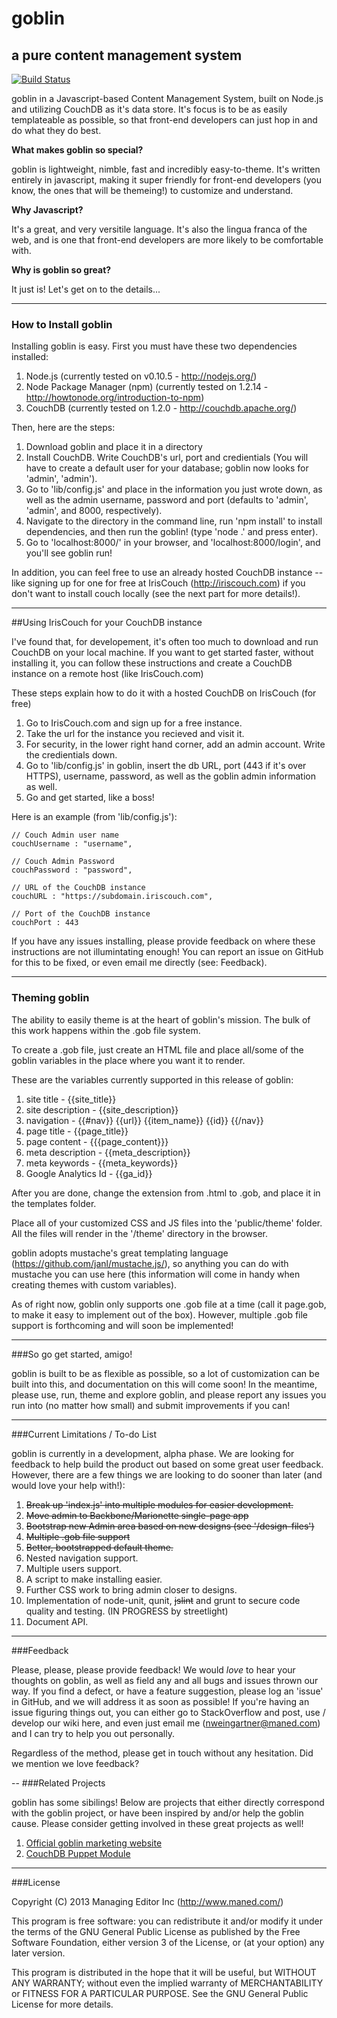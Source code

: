 # goblin
## a pure content management system

[![Build Status](https://travis-ci.org/streetlight/goblin.png)](https://travis-ci.org/streetlight/goblin)

goblin in a Javascript-based Content Management System, built on Node.js and utilizing CouchDB as it's data store.
It's focus is to be as easily templateable as possible, so that front-end developers can just hop in and do what
they do best.

**What makes goblin so special?**

goblin is lightweight, nimble, fast and incredibly easy-to-theme. It's written entirely in javascript, making it
super friendly for front-end developers (you know, the ones that will be themeing!) to customize and understand.

**Why Javascript?**

It's a great, and very versitile language. It's also the lingua franca of the web, and is one that front-end
developers are more likely to be comfortable with.

**Why is goblin so great?**

It just is! Let's get on to the details...

----

### How to Install goblin

Installing goblin is easy. First you must have these two dependencies installed:

1. Node.js (currently tested on v0.10.5 - http://nodejs.org/)
2. Node Package Manager (npm) (currently tested on 1.2.14 - http://howtonode.org/introduction-to-npm)
3. CouchDB (currently tested on 1.2.0 - http://couchdb.apache.org/)

Then, here are the steps:

1. Download goblin and place it in a directory
2. Install CouchDB. Write CouchDB's url, port and credientials (You will have to create a default user for your database; goblin now looks for 'admin', 'admin').
3. Go to 'lib/config.js' and place in the information you just wrote down, as well as the admin username, password and port (defaults to 'admin', 'admin', and 8000, respectively).
4. Navigate to the directory in the command line, run 'npm install' to install dependencies, and then run the goblin! (type 'node .' and press enter).
5. Go to 'localhost:8000/' in your browser, and 'localhost:8000/login', and you'll see goblin run!

In addition, you can feel free to use an already hosted CouchDB instance -- like signing up for one for free at IrisCouch (http://iriscouch.com) if you don't want to install couch locally (see the next part for more details!). 

---

##Using IrisCouch for your CouchDB instance

I've found that, for developement, it's often too much to download and run CouchDB on your local machine. If you want to get started faster, without installing it, you can follow these instructions and create a CouchDB instance on a remote host (like IrisCouch.com)

These steps explain how to do it with a hosted CouchDB on IrisCouch (for free)
1. Go to IrisCouch.com and sign up for a free instance.
2. Take the url for the instance you recieved and visit it.
3. For security, in the lower right hand corner, add an admin account. Write the credientials down.
4. Go to 'lib/config.js' in goblin, insert the db URL, port (443 if it's over HTTPS), username, password, as well as the goblin admin information as well.
6. Go and get started, like a boss!

Here is an example (from 'lib/config.js'):

	// Couch Admin user name
	couchUsername : "username",
	
	// Couch Admin Password
	couchPassword : "password",
	
	// URL of the CouchDB instance
	couchURL : "https://subdomain.iriscouch.com",
	
	// Port of the CouchDB instance
	couchPort : 443

If you have any issues installing, please provide feedback on where these instructions are not illumintating enough! You can report an issue on GitHub for this to be fixed, or even email me directly (see: Feedback).

---

### Theming goblin

The ability to easily theme is at the heart of goblin's mission. The bulk of this work happens within the .gob file
system.

To create a .gob file, just create an HTML file and place all/some of the goblin variables in the place where you
want it to render.

These are the variables currently supported in this release of goblin:

1. site title - {{site_title}}
2. site description - {{site_description}}
3. navigation - {{#nav}}  {{url}} {{item_name}} {{id}}   {{/nav}}
4. page title - {{page_title}}
5. page content - {{{page_content}}}
6. meta description - {{meta_description}}
7. meta keywords - {{meta_keywords}}
8. Google Analytics Id - {{ga_id}}

After you are done, change the extension from .html to .gob, and place it in the templates folder.

Place all of your customized CSS and JS files into the 'public/theme' folder. All the files will render in the '/theme'
directory in the browser.

goblin adopts mustache's great templating language (https://github.com/janl/mustache.js/), so anything you can
do with mustache you can use here (this information will come in handy when creating themes with custom variables).

As of right now, goblin only supports one .gob file at a time (call it page.gob, to make it easy to implement
out of the box). However, multiple .gob file support is forthcoming and will soon be implemented!

---

###So go get started, amigo!

goblin is built to be as flexible as possible, so a lot of customization can be built into this, and documentation
on this will come soon! In the meantime, please use, run, theme and explore goblin, and please report any issues
you run into (no matter how small) and submit improvements if you can!

---

###Current Limitations / To-do List

goblin is currently in a development, alpha phase. We are looking for feedback to help build the product out based on some great user feedback. However, there are a few things we are looking to do sooner than later (and would love your help with!):

1. ~~Break up 'index.js' into multiple modules for easier development.~~
2. ~~Move admin to Backbone/Marionette single-page app~~
3. ~~Bootstrap new Admin area based on new designs (see '/design-files')~~
4. ~~Multiple .gob file support~~
5. ~~Better, bootstrapped default theme.~~
6. Nested navigation support.
7. Multiple users support.
8. A script to make installing easier.
9. Further CSS work to bring admin closer to designs.
10. Implementation of node-unit, qunit, ~~jslint~~ and grunt to secure code quality and testing. (IN PROGRESS by streetlight)
11. Document API.

---
###Feedback

Please, please, please provide feedback! We would *love* to hear your thoughts on goblin, as well as field any and all bugs
and issues thrown our way. If you find a defect, or have a feature suggestion, please log an 'issue' in GitHub, and we
will address it as soon as possible! If you're having an issue figuring things out, you can either go to StackOverflow and
post, use / develop our wiki here, and even just email me (nweingartner@maned.com) and I can try to help you out personally.

Regardless of the method, please get in touch without any hesitation. Did we mention we love feedback?

--
###Related Projects

goblin has some sibilings! Below are projects that either directly correspond with the goblin project, or have been inspired
by and/or help the goblin cause. Please consider getting involved in these great projects as well!

1. [Official goblin marketing website](http://www.github.com/maned/goblin-website)
2. [CouchDB Puppet Module](https://github.com/jonbrouse/puppet-couchdb)

---

###License

Copyright (C) 2013  Managing Editor Inc (http://www.maned.com/)

This program is free software: you can redistribute it and/or modify
it under the terms of the GNU General Public License as published by
the Free Software Foundation, either version 3 of the License, or
(at your option) any later version.

This program is distributed in the hope that it will be useful,
but WITHOUT ANY WARRANTY; without even the implied warranty of
MERCHANTABILITY or FITNESS FOR A PARTICULAR PURPOSE.  See the
GNU General Public License for more details.
